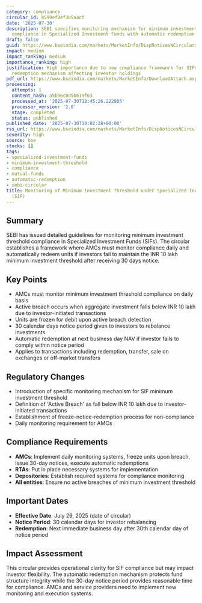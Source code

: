 ```yaml
---
category: compliance
circular_id: 8599ef0ef3b5aacf
date: '2025-07-30'
description: SEBI specifies monitoring mechanism for minimum investment threshold
  compliance in Specialized Investment Funds with automatic redemption provisions.
draft: false
guid: https://www.bseindia.com/markets/MarketInfo/DispNoticesNCirculars.aspx?Noticeid={7B7C3E0C-7E63-421F-A90B-713D44812B0C}&noticeno=20250730-6&dt=07/30/2025&icount=6&totcount=59&flag=0
impact: medium
impact_ranking: medium
importance_ranking: high
justification: High importance due to new compliance framework for SIFs with automatic
  redemption mechanism affecting investor holdings
pdf_url: https://www.bseindia.com/markets/MarketInfo/DownloadAttach.aspx?id=20250730-6&attachedId=a4ccc66d-4402-479d-b642-a67a426b4bb1
processing:
  attempts: 1
  content_hash: a5b06c0d5b619f63
  processed_at: '2025-07-30T18:45:26.222805'
  processor_version: '2.0'
  stage: completed
  status: published
published_date: '2025-07-30T10:02:28+00:00'
rss_url: https://www.bseindia.com/markets/MarketInfo/DispNoticesNCirculars.aspx?Noticeid={7B7C3E0C-7E63-421F-A90B-713D44812B0C}&noticeno=20250730-6&dt=07/30/2025&icount=6&totcount=59&flag=0
severity: high
source: bse
stocks: []
tags:
- specialized-investment-funds
- minimum-investment-threshold
- compliance
- mutual-funds
- automatic-redemption
- sebi-circular
title: Monitoring of Minimum Investment Threshold under Specialized Investment Funds
  (SIF)
---
```


## Summary

SEBI has issued detailed guidelines for monitoring minimum investment threshold compliance in Specialized Investment Funds (SIFs). The circular establishes a framework where AMCs must monitor compliance daily and automatically redeem units if investors fail to maintain the INR 10 lakh minimum investment threshold after receiving 30 days notice.

## Key Points

- AMCs must monitor minimum investment threshold compliance on daily basis
- Active breach occurs when aggregate investment falls below INR 10 lakh due to investor-initiated transactions
- Units are frozen for debit upon active breach detection
- 30 calendar days notice period given to investors to rebalance investments
- Automatic redemption at next business day NAV if investor fails to comply within notice period
- Applies to transactions including redemption, transfer, sale on exchanges or off-market transfers

## Regulatory Changes

- Introduction of specific monitoring mechanism for SIF minimum investment threshold
- Definition of 'Active Breach' as fall below INR 10 lakh due to investor-initiated transactions
- Establishment of freeze-notice-redemption process for non-compliance
- Daily monitoring requirement for AMCs

## Compliance Requirements

- **AMCs**: Implement daily monitoring systems, freeze units upon breach, issue 30-day notices, execute automatic redemptions
- **RTAs**: Put in place necessary systems for implementation
- **Depositories**: Establish required systems for compliance monitoring
- **All entities**: Ensure no active breaches of minimum investment threshold

## Important Dates

- **Effective Date**: July 29, 2025 (date of circular)
- **Notice Period**: 30 calendar days for investor rebalancing
- **Redemption**: Next immediate business day after 30th calendar day of notice period

## Impact Assessment

This circular provides operational clarity for SIF compliance but may impact investor flexibility. The automatic redemption mechanism protects fund structure integrity while the 30-day notice period provides reasonable time for compliance. AMCs and service providers need to implement new monitoring and execution systems.